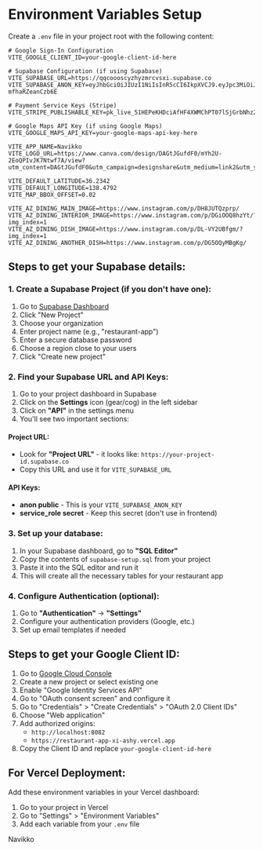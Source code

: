 # Environment Variables Setup

Create a `.env` file in your project root with the following content:

```env
# Google Sign-In Configuration
VITE_GOOGLE_CLIENT_ID=your-google-client-id-here

# Supabase Configuration (if using Supabase)
VITE_SUPABASE_URL=https://qqcoooscyzhyzmrcvsxi.supabase.co
VITE_SUPABASE_ANON_KEY=eyJhbGciOiJIUzI1NiIsInR5cCI6IkpXVCJ9.eyJpc3MiOiJzdXBhYmFzZSIsInJlZiI6InFxY29vb3NjeXpoeXptcmN2c3hpIiwicm9sZSI6ImFub24iLCJpYXQiOjE3NTM0MjQ2MTMsImV4cCI6MjA2OTAwMDYxM30.8PIgWiNvwcUVKWyK6dH74eafBMgD-mfhaRZeanCzb6E

# Payment Service Keys (Stripe)
VITE_STRIPE_PUBLISHABLE_KEY=pk_live_51HEPeKHDciAfHF4XWMChPT07lSjGrbNhz2ZWhqKszcdG2BOwyZbRHRdYkMKg3OoAGAyIztd3yxY5BMHP7itw8FMd00BRBijcCL

# Google Maps API Key (if using Google Maps)
VITE_GOOGLE_MAPS_API_KEY=your-google-maps-api-key-here

VITE_APP_NAME=Navikko
VITE_LOGO_URL=https://www.canva.com/design/DAGtJGufdF0/mYh2U-2EoQPIvJK7Ntwf7A/view?utm_content=DAGtJGufdF0&utm_campaign=designshare&utm_medium=link2&utm_source=uniquelinks&utlId=h3a9a6cf222

VITE_DEFAULT_LATITUDE=36.2342
VITE_DEFAULT_LONGITUDE=138.4792
VITE_MAP_BBOX_OFFSET=0.02

VITE_AZ_DINING_MAIN_IMAGE=https://www.instagram.com/p/DH8JUTQzprp/
VITE_AZ_DINING_INTERIOR_IMAGE=https://www.instagram.com/p/DGiOOQ8hzYt/?img_index=1
VITE_AZ_DINING_DISH_IMAGE=https://www.instagram.com/p/DL-VY2UBfgm/?img_index=1
VITE_AZ_DINING_ANOTHER_DISH=https://www.instagram.com/p/DG5OQyMBgKg/
```

## Steps to get your Supabase details:

### 1. Create a Supabase Project (if you don't have one):
1. Go to [Supabase Dashboard](https://supabase.com/dashboard)
2. Click "New Project"
3. Choose your organization
4. Enter project name (e.g., "restaurant-app")
5. Enter a secure database password
6. Choose a region close to your users
7. Click "Create new project"

### 2. Find your Supabase URL and API Keys:
1. Go to your project dashboard in Supabase
2. Click on the **Settings** icon (gear/cog) in the left sidebar
3. Click on **"API"** in the settings menu
4. You'll see two important sections:

#### **Project URL:**
- Look for **"Project URL"** - it looks like: `https://your-project-id.supabase.co`
- Copy this URL and use it for `VITE_SUPABASE_URL`

#### **API Keys:**
- **anon public** - This is your `VITE_SUPABASE_ANON_KEY`
- **service_role secret** - Keep this secret (don't use in frontend)

### 3. Set up your database:
1. In your Supabase dashboard, go to **"SQL Editor"**
2. Copy the contents of `supabase-setup.sql` from your project
3. Paste it into the SQL editor and run it
4. This will create all the necessary tables for your restaurant app

### 4. Configure Authentication (optional):
1. Go to **"Authentication"** → **"Settings"**
2. Configure your authentication providers (Google, etc.)
3. Set up email templates if needed

## Steps to get your Google Client ID:

1. Go to [Google Cloud Console](https://console.cloud.google.com/apis/credentials)
2. Create a new project or select existing one
3. Enable "Google Identity Services API"
4. Go to "OAuth consent screen" and configure it
5. Go to "Credentials" > "Create Credentials" > "OAuth 2.0 Client IDs"
6. Choose "Web application"
7. Add authorized origins:
   - `http://localhost:8082`
   - `https://restaurant-app-xi-ashy.vercel.app`
8. Copy the Client ID and replace `your-google-client-id-here`

## For Vercel Deployment:

Add these environment variables in your Vercel dashboard:
1. Go to your project in Vercel
2. Go to "Settings" > "Environment Variables"
3. Add each variable from your `.env` file 

Navikko  